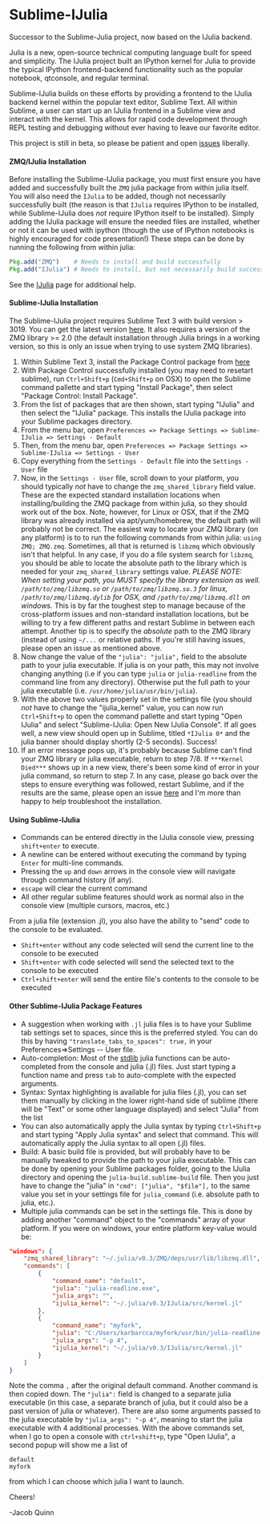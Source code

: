 Sublime-IJulia
======

Successor to the Sublime-Julia project, now based on the IJulia backend.

Julia is a new, open-source technical computing language built for speed and simplicity. The IJulia project
built an IPython kernel for Julia to provide the typical IPython frontend-backend functionality such as
the popular notebook, qtconsole, and regular terminal. 

Sublime-IJulia builds on these efforts by providing a frontend to the IJulia backend kernel within the popular text editor, Sublime Text. All within Sublime, 
a user can start up an IJulia frontend in a Sublime view and interact with the kernel. This allows for rapid 
code development through REPL testing and debugging without ever having to leave our favorite editor.

This project is still in beta, so please be patient and open [issues](https://github.com/karbarcca/Sublime-IJulia/issues) liberally.

#### ZMQ/IJulia Installation
Before installing the Sublime-IJulia package, you must first ensure you have added and successfully built the `ZMQ` julia package from within julia itself. You will also need the `IJulia` to be added, though not necessarily successfully built (the reason is that `IJulia` requires IPython to be installed, while Sublime-IJulia does *not* require IPython itself to be installed). Simply adding the IJulia package will ensure the needed files are installed, whether or not it can be used with ipython (though the use of IPython notebooks is highly encouraged for code presentation!) These steps can be done by running the following from within julia:
```julia
Pkg.add("ZMQ")    # Needs to install and build successfully
Pkg.add("IJulia") # Needs to install, but not necessarily build successfully
```
See the [IJulia](https://github.com/JuliaLang/IJulia.jl) page for additional help.


#### Sublime-IJulia Installation
The Sublime-IJulia project requires Sublime Text 3 with build version > 3019. You can get the latest version [here](http://www.sublimetext.com/3). It also requires a version of the ZMQ library >= 2.0 (the default installation through Julia brings in a working version, so this is only an issue when trying to use system ZMQ libraries). 


1. Within Sublime Text 3, install the Package Control package from [here](https://sublime.wbond.net/installation)
2. With Package Control successfully installed (you may need to resetart sublime), run `Ctrl+Shift+p` (`Cmd+Shift+p` on OSX) to open the Sublime command pallette and start typing "Install Package", then select "Package Control: Install Package".
3. From the list of packages that are then shown, start typing "IJulia" and then select the "IJulia" package. This installs the IJulia package into your Sublime packages directory.
4. From the menu bar, open `Preferences => Package Settings => Sublime-IJulia => Settings - Default`
5. Then, from the menu bar, open `Preferences => Package Settings => Sublime-IJulia => Settings - User`
6. Copy everything from the `Settings - Default` file into the `Settings - User` file
7. Now, in the `Settings - User` file, scroll down to your platform, you should typically *not* have to change the `zmq_shared_library` field value. These are the expected standard installation locations when installing/building the ZMQ package from within julia, so they should work out of the box. Note, however, for Linux or OSX, that if the ZMQ library was already installed via apt/yum/homebrew, the default path will probably not be correct. The easiest way to locate your ZMQ library (on any platform) is to to run the following commands from within julia: `using ZMQ; ZMQ.zmq`. Sometimes, all that is returned is `libzmq` which obviously isn't that helpful. In any case, if you do a file system search for `libzmq`, you should be able to locate the absolute path to the library which is needed for your `zmq_shared_library` settings value. *PLEASE NOTE: When setting your path, you MUST specify the library extension as well. `/path/to/zmq/libzmq.so` or `/path/to/zmq/libzmq.so.3` for linux, `/path/to/zmq/libzmq.dylib` for OSX, and `/path/to/zmq/libzmq.dll` on windows.* This is by far the toughest step to manage because of the cross-platform issues and non-standard installation locations, but be willing to try a few different paths and restart Sublime in between each attempt. Another tip is to specify the *absolute* path to the ZMQ library (instead of using `~/...` or relative paths. If you're still having issues, please open an issue as mentioned above.
8. Now change the value of the `"julia": "julia",` field to the absolute path to your julia executable. If julia is on your path, this may not involve changing anything (i.e if you can type `julia` or `julia-readline` from the command line from any directory). Otherwise put the full path to your julia executable (i.e. `/usr/home/julia/usr/bin/julia`).
9. With the above two values properly set in the settings file (you should *not* have to change the "ijulia_kernel" value, you can now run `Ctrl+Shift+p` to open the command pallette and start typing "Open IJulia" and select "Sublime-IJulia: Open New IJulia Console". If all goes well, a new view should open up in Sublime, titled `*IJulia 0*` and the julia banner should display shortly (2-5 seconds). Success! 
10. If an error message pops up, it's probably because Sublime can't find your ZMQ library or julia executable, return to step 7/8. If `***Kernel Died***` shows up in a new view, there's been some kind of error in your julia command, so return to step 7. In any case, please go back over the steps to ensure everything was followed, restart Sublime, and if the results are the same, please open an issue [here](https://github.com/karbarcca/Sublime-IJulia/issues) and I'm more than happy to help troubleshoot the installation.

#### Using Sublime-IJulia
* Commands can be entered directly in the IJulia console view, pressing `shift+enter` to execute. 
* A newline can be entered without executing the command by typing `Enter` for multi-line commands.
* Pressing the `up` and `down` arrows in the console view will navigate through command history (if any).
* `escape` will clear the current command
* All other regular sublime features should work as normal also in the console view (multiple cursors, macros, etc.)


From a julia file (extension .jl), you also have the ability to "send" code to the console to be evaluated. 
* `Shift+enter` without any code selected will send the current line to the console to be executed
* `Shift+enter` with code selected will send the selected text to the console to be executed
* `Ctrl+shift+enter` will send the entire file's contents to the console to be executed

#### Other Sublime-IJulia Package Features
* A suggestion when working with `.jl` julia files is to have your Sublime tab settings set to spaces, since this is the preferred styled. You can do this by having `"translate_tabs_to_spaces": true,` in your Preferences=>Settings -- User file.
* Auto-completion: Most of the [stdlib](http://docs.julialang.org/en/latest/stdlib/base/#) julia functions can be auto-completed from the console and julia (.jl) files. Just start typing a function name and press `tab` to auto-complete with the expected arguments.
* Syntax: Syntax highlighting is available for julia files (.jl), you can set them manually by clicking in the lower right-hand side of sublime (there will be "Text" or some other language displayed) and select "Julia" from the list
* You can also automatically apply the Julia syntax by typing `Ctrl+Shift+p` and start typing "Apply Julia syntax" and select that command. This will automatically apply the Julia syntax to all open (.jl) files.
* Build: A basic build file is provided, but will probably have to be manually tweaked to provide the path to your julia executable. This can be done by opening your Sublime packages folder, going to the IJulia directory and opening the `julia-build.sublime-build` file. Then you just have to change the "julia" in `"cmd": ["julia", "$file"],` to the same value you set in your settings file for `julia_command` (i.e. absolute path to julia, etc.). 
* Multiple julia commands can be set in the settings file. This is done by adding another "command" object to the "commands" array of your platform. If you were on windows, your entire platform key-value would be:

```json
"windows": {
    "zmq_shared_library": "~/.julia/v0.3/ZMQ/deps/usr/lib/libzmq.dll",
    "commands": [
        {
            "command_name": "default",
            "julia": "julia-readline.exe",
            "julia_args": "",
            "ijulia_kernel": "~/.julia/v0.3/IJulia/src/kernel.jl"
        },
        {
            "command_name": "myfork",
            "julia": "C:/Users/karbarcca/myfork/usr/bin/julia-readline.exe",
            "julia_args": "-p 4",
            "ijulia_kernel": "~/.julia/v0.3/IJulia/src/kernel.jl"
        }
    ]
}
```
Note the comma `,` after the original default command. Another command is then copied down. The `"julia":` field is changed to a separate julia executable (in this case, a separate branch of julia, but it could also be a past version of julia or whatever). There are also some arguments passed to the julia executable by `"julia_args": "-p 4"`, meaning to start the julia executable with 4 additional processes. With the above commands set, when I go to open a console with `ctrl+shift+p`, type "Open IJulia", a second popup will show me a list of

```
default
myfork
```
from which I can choose which julia I want to launch. 

Cheers!

-Jacob Quinn
